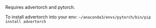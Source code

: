 Requires advertorch and pytorch.

To install advertorch into your env: `~/anaconda3/envs/pytorch/bin/pip install advertorch`